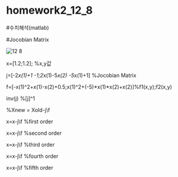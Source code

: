 # homework2_12_8
#수치해석(matlab)

#Jocobian Matrix

![12 8](https://user-images.githubusercontent.com/58453290/70115261-82037880-16a2-11ea-8e04-f9f37185f0bf.JPG)

x=[1.2;1.2]; %x,y값

j=[-2*x(1)+1 -1;2*x(1)-5*x(2) -5*x(1)+1] %Jocobian Matrix

f=[-x(1)^2+x(1)-x(2)+0.5;x(1)^2+(-5)*x(1)*x(2)+x(2)]%f1(x,y);f2(x,y)

inv(j)  %[j]^1

%Xnew = Xold-j\f

x=x-j\f %first order

x=x-j\f %second order

x=x-j\f %third order

x=x-j\f %fourth order

x=x-j\f %fifth order
